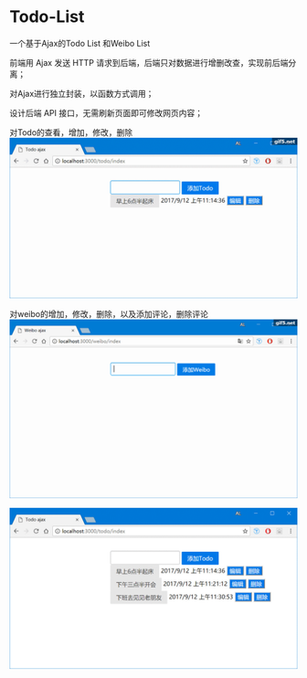 # Todo-List
一个基于Ajax的Todo List 和Weibo List

前端用 Ajax 发送 HTTP 请求到后端，后端只对数据进行增删改查，实现前后端分离；

对Ajax进行独立封装，以函数方式调用；

设计后端 API 接口，无需刷新页面即可修改网页内容；

对Todo的查看，增加，修改，删除
![image](https://github.com/QAQAL/Todo-List/blob/master/static/demo/todo.gif)


对weibo的增加，修改，删除，以及添加评论，删除评论
![image](https://github.com/QAQAL/Todo-List/blob/master/static/demo/weibo.gif)


![image](https://github.com/QAQAL/Todo-List/blob/master/static/demo/3.gif)



